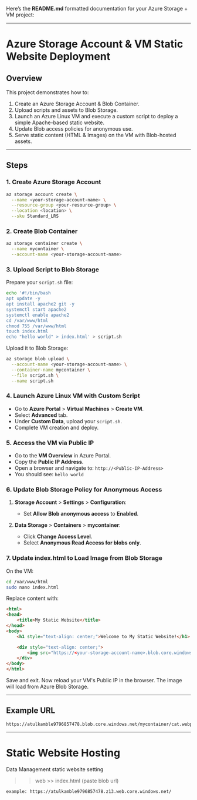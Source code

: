 Here’s the **README.md** formatted documentation for your Azure Storage + VM project:

---

# Azure Storage Account & VM Static Website Deployment

## Overview

This project demonstrates how to:

1. Create an Azure Storage Account & Blob Container.
2. Upload scripts and assets to Blob Storage.
3. Launch an Azure Linux VM and execute a custom script to deploy a simple Apache-based static website.
4. Update Blob access policies for anonymous use.
5. Serve static content (HTML & Images) on the VM with Blob-hosted assets.

---

## Steps

### 1. Create Azure Storage Account

```bash
az storage account create \
  --name <your-storage-account-name> \
  --resource-group <your-resource-group> \
  --location <location> \
  --sku Standard_LRS
```

### 2. Create Blob Container

```bash
az storage container create \
  --name mycontainer \
  --account-name <your-storage-account-name>
```

### 3. Upload Script to Blob Storage

Prepare your `script.sh` file:

```bash
echo '#!/bin/bash
apt update -y
apt install apache2 git -y
systemctl start apache2
systemctl enable apache2
cd /var/www/html
chmod 755 /var/www/html
touch index.html
echo "hello world" > index.html' > script.sh
```

Upload it to Blob Storage:

```bash
az storage blob upload \
  --account-name <your-storage-account-name> \
  --container-name mycontainer \
  --file script.sh \
  --name script.sh
```

### 4. Launch Azure Linux VM with Custom Script

* Go to **Azure Portal** > **Virtual Machines** > **Create VM**.
* Select **Advanced** tab.
* Under **Custom Data**, upload your `script.sh`.
* Complete VM creation and deploy.

### 5. Access the VM via Public IP

* Go to the **VM Overview** in Azure Portal.
* Copy the **Public IP Address**.
* Open a browser and navigate to: `http://<Public-IP-Address>`
* You should see: `hello world`

### 6. Update Blob Storage Policy for Anonymous Access

1. **Storage Account** > **Settings** > **Configuration**:

   * Set **Allow Blob anonymous access** to **Enabled**.
2. **Data Storage** > **Containers** > **mycontainer**:

   * Click **Change Access Level**.
   * Select **Anonymous Read Access for blobs only**.

### 7. Update index.html to Load Image from Blob Storage

On the VM:

```bash
cd /var/www/html
sudo nano index.html
```

Replace content with:

```html
<html>
<head>
    <title>My Static Website</title>
</head>
<body>
    <h1 style="text-align: center;">Welcome to My Static Website!</h1>

    <div style="text-align: center;">
        <img src="https://<your-storage-account-name>.blob.core.windows.net/mycontainer/cat.webp" alt="Cat">
    </div>
</body>
</html>
```

Save and exit. Now reload your VM's Public IP in the browser. The image will load from Azure Blob Storage.

---

## Example URL

```
https://atulkamble9796857478.blob.core.windows.net/mycontainer/cat.webp
```

---
# Static Website Hosting 

Data Management 
static website setting 

>> web >> index.html (paste blob url)
```
example: https://atulkamble9796857478.z13.web.core.windows.net/
```
